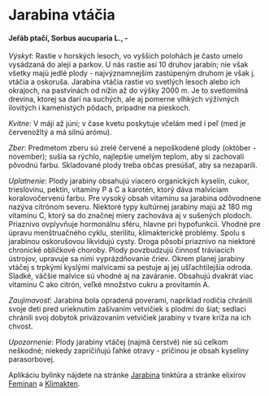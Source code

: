 Jarabina vtáčia
===============

#### Jeřáb ptačí, Sorbus aucuparia L., -

*Výskyt*: Rastie v horských lesoch, vo vyšších polohách je často umelo vysádzaná
do alejí a parkov. U nás rastie asi 10 druhov jarabín; nie však všetky majú
jedlé plody - najvýznamnejším zastúpeným druhom je však j. vtáčia a oskoruša.
Jarabina vtáčia rastie vo svetlých lesoch alebo ich okrajoch, na pastvinách od
nížin až do výšky 2000 m. Je to svetlomilná drevina, ktorej sa darí na suchých,
ale aj pomerne vlhkých výživných ílovitých i kamenistých pôdach, prípadne na
pieskoch.

*Kvitne*: V máji až júni; v čase kvetu poskytuje včelám med i peľ (med je
červenožltý a má silnú arómu).

*Zber*: Predmetom zberu sú zrelé červené a nepoškodené plody (október -
november); sušia sa rýchlo, najlepšie umelým teplom, aby si zachovali pôvodnú
farbu. Skladované plody treba občas presúšať, aby sa nezaparili.

*Uplatnenie*: Plody jarabiny obsahujú viacero organických kyselín, cukor,
trieslovinu, pektín, vitamíny P a C a karotén, ktorý dáva malviciam
koralovočervenú farbu. Pre vysoký obsah vitamínu sa jarabina odôvodnene nazýva
citrónom severu. Niektoré typy kultúrnej jarabiny majú až 180 mg vitamínu C,
ktorý sa do značnej miery zachováva aj v sušených plodoch. Priaznivo ovplyvňuje
hormonálnu sféru, hlavne pri hypofunkcii. Vhodné pre úpravu menštruačného cyklu,
sterilitu, klimakterické problémy. Spolu s jarabinou oskorušovou likvidujú
cysty. Droga pôsobí priaznivo na niektoré chronické obličkové choroby. Plody
povzbudzujú činnosť tráviacich ústrojov, upravuje sa nimi vyprázdňovanie čriev.
Okrem planej jarabiny vtáčej s trpkými kyslými malvicami sa pestuje aj jej
ušľachtilejšia odroda. Sladké, väčšie malvice sú vhodné aj na zaváranie.
Obsahujú dvakrát viac vitamínu C ako citrón, veľké množstvo cukru a provitamín
A.

*Zaujímavosť*: Jarabina bola opradená poverami, napríklad rodičia chránili svoje
deti pred urieknutím zašívaním vetvičiek s plodmi do šiat; sedlaci chránili svoj
dobytok priväzovaním vetvičiek jarabiny v tvare kríža na ich chvost.

*Upozornenie*: Plody jarabiny vtáčej (najmä čerstvé) nie sú celkom neškodné;
niekedy zapríčiňujú ľahké otravy - príčinou je obsah kyseliny parasorbovej.

Aplikáciu bylinky nájdete na stránke
[Jarabina](../tinktury/jarabina) tinktúra a stránke elixírov
[Feminan](../elixiry/feminan) a [Klimakten](../elixiry/klimakten).

